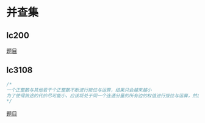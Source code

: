 # 并查集

## lc200

[题目](https://leetcode.com/problems/number-of-islands/description/?envType=study-plan-v2&envId=top-interview-150)

## lc3108

```cpp
/*
一个正整数与其他若干个正整数不断进行按位与运算，结果只会越来越小
为了使得旅途的代价尽可能小，应该将处于同一个连通分量的所有边的权值进行按位与运算，然后再进行查询
*/
```

[题目](https://leetcode.com/problems/minimum-cost-walk-in-weighted-graph/description/?envType=daily-question&envId=2025-03-20)